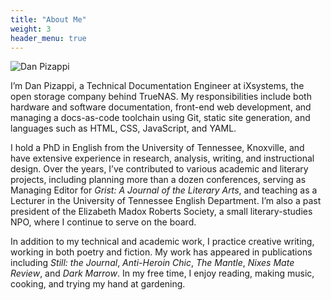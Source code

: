 ```yaml
---
title: "About Me"
weight: 3
header_menu: true
---
```


![Dan Pizappi](/images/headshot-bw.jpg)

I’m Dan Pizappi, a Technical Documentation Engineer at iXsystems, the open storage company behind TrueNAS.
My responsibilities include both hardware and software documentation, front-end web development, and managing a docs-as-code toolchain using Git, static site generation, and languages such as HTML, CSS, JavaScript, and YAML.

I hold a PhD in English from the University of Tennessee, Knoxville, and have extensive experience in research, analysis, writing, and instructional design.
Over the years, I’ve contributed to various academic and literary projects, including planning more than a dozen conferences, serving as Managing Editor for *Grist: A Journal of the Literary Arts*, and teaching as a Lecturer in the University of Tennessee English Department.
I’m also a past president of the Elizabeth Madox Roberts Society, a small literary-studies NPO, where I continue to serve on the board.

In addition to my technical and academic work, I practice creative writing, working in both poetry and fiction.
My work has appeared in publications including *Still: the Journal*, *Anti-Heroin Chic*, *The Mantle*, *Nixes Mate Review*, and *Dark Marrow*.
In my free time, I enjoy reading, making music, cooking, and trying my hand at gardening.
